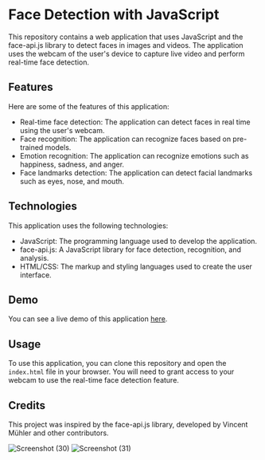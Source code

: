 
# Face Detection with JavaScript

This repository contains a web application that uses JavaScript and the face-api.js library to detect faces in images and videos. The application uses the webcam of the user's device to capture live video and perform real-time face detection.

## Features

Here are some of the features of this application:

- Real-time face detection: The application can detect faces in real time using the user's webcam.
- Face recognition: The application can recognize faces based on pre-trained models.
- Emotion recognition: The application can recognize emotions such as happiness, sadness, and anger.
- Face landmarks detection: The application can detect facial landmarks such as eyes, nose, and mouth.

## Technologies

This application uses the following technologies:

- JavaScript: The programming language used to develop the application.
- face-api.js: A JavaScript library for face detection, recognition, and analysis.
- HTML/CSS: The markup and styling languages used to create the user interface.

## Demo

You can see a live demo of this application [here](https://faceexpressiondetector.netlify.app/).

## Usage

To use this application, you can clone this repository and open the `index.html` file in your browser. You will need to grant access to your webcam to use the real-time face detection feature.

## Credits

This project was inspired by the face-api.js library, developed by Vincent Mühler and other contributors. 

![Screenshot (30)](https://user-images.githubusercontent.com/75081330/224251630-b1679e6a-b57e-4b7e-9471-0b6af06c4812.png)
![Screenshot (31)](https://user-images.githubusercontent.com/75081330/224251659-21b44f05-f19f-4a1c-9541-23455ba7833b.png)

